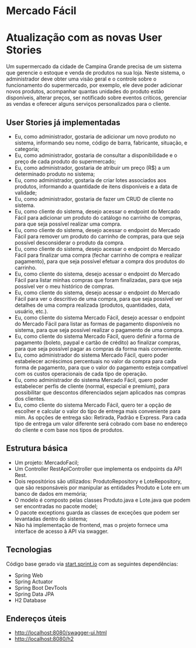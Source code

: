# Mercado Fácil
# Atualização com as novas User Stories
 
Um supermercado da cidade de Campina Grande precisa de um sistema que gerencie o estoque e venda de produtos na sua loja. Neste sistema, o administrador deve obter uma visão geral e o controle sobre o funcionamento do supermercado, por exemplo, ele deve poder adicionar novos produtos, acompanhar quantas unidades do produto estão disponíveis, alterar preços, ser notificado sobre eventos críticos, gerenciar as vendas e oferecer alguns serviços personalizados para o cliente.

## User Stories já implementadas

- Eu, como administrador, gostaria de adicionar um novo produto no sistema,
informando seu nome, código de barra, fabricante, situação, e categoria;
- Eu, como administrador, gostaria de consultar a disponibilidade e o preço de cada
produto do supermercado;
- Eu, como administrador, gostaria de atribuir um preço (R$) a um determinado
produto no sistema;
- Eu, como administrador, gostaria de criar lotes associados aos produtos,
informando a quantidade de itens disponíveis e a data de validade;
- Eu, como administrador, gostaria de fazer um CRUD de cliente no sistema.
- Eu, como cliente do sistema, desejo acessar o endpoint do Mercado Fácil para adicionar um produto do catálogo no carrinho de compras, para que seja possível realizar uma compra.
- Eu, como cliente do sistema, desejo acessar o endpoint do Mercado Fácil para remover um produto do carrinho de compras, para que seja possível desconsiderar o produto da compra.
- Eu, como cliente do sistema, desejo acessar o endpoint do Mercado Fácil para finalizar uma compra (fechar carrinho de compra e realizar pagamento), para que seja possível efetuar a compra dos produtos do carrinho.
- Eu, como cliente do sistema, desejo acessar o endpoint do Mercado Fácil para listar minhas compras que foram finalizadas, para que seja possível ver o meu histórico de compras.
- Eu, como cliente do sistema, desejo acessar o endpoint do Mercado Fácil para ver o descritivo de uma compra, para que seja possível ver detalhes de uma compra realizada (produtos, quantidades, data, usuário, etc.).
- Eu, como cliente do sistema Mercado Fácil, desejo acessar o endpoint do Mercado Fácil para listar as formas de pagamento disponíveis no sistema, para que seja possível realizar o pagamento de uma compra.
- Eu, como cliente do sistema Mercado Fácil, quero definir a forma de pagamento (boleto, paypal e cartão de crédito) ao finalizar compras, para que seja possível pagar as compras da forma mais conveniente.
- Eu, como administrador do sistema Mercado Fácil, quero poder estabelecer acréscimos percentuais no valor da compra para cada forma de pagamento, para que o valor do pagamento esteja compatível com os custos operacionais de cada tipo de operação.
- Eu, como administrador do sistema Mercado Fácil, quero poder estabelecer perfis de cliente (normal, especial e premium), para possibilitar que descontos diferenciados sejam aplicados nas compras dos clientes.
- Eu, como cliente do sistema Mercado Fácil, quero ter a opção de escolher e calcular o valor do tipo de entrega mais conveniente para mim. As opções de entrega são: Retirada, Padrão e Express. Para cada tipo de entrega um valor diferente será cobrado com base no endereço do cliente e com base nos tipos de produtos.

## Estrutura básica

- Um projeto: MercadoFacil;
- Um Controller RestApiController que implementa os endpoints da API Rest.
- Dois repositórios são utilizados: ProdutoRepository e LoteRepository, que são responsáveis por manipular as entidades Produto e Lote em um banco de dados em memória;
- O modelo é composto pelas classes Produto.java e Lote.java que podem ser
encontradas no pacote model;
- O pacote exceptions guarda as classes de exceções que podem ser levantadas
dentro do sistema;
- Não há implementação de frontend, mas o projeto fornece uma interface de acesso à API via swagger.

## Tecnologias
Código base gerado via [start.sprint.io](https://start.spring.io/#!type=maven-project&language=java&platformVersion=2.3.3.RELEASE&packaging=jar&jvmVersion=1.8&groupId=com.example&artifactId=EstoqueFacil&name=EstoqueFacil&description=Projeto%20Estoque%20Facil&packageName=com.example.EstoqueFacil&dependencies=web,actuator,devtools,data-jpa,h2) com as seguintes dependências:  

- Spring Web
- Spring Actuator
- Spring Boot DevTools
- Spring Data JPA
- H2 Database

## Endereços úteis

- [http://localhost:8080/swagger-ui.html](http://localhost:8080/swagger-ui.html)
- [http://localhost:8080/h2](http://localhost:8080/h2)


